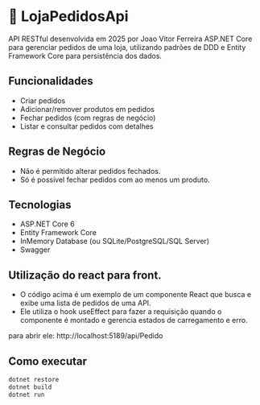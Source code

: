 # 🛒 LojaPedidosApi

API RESTful desenvolvida em 2025 por Joao Vitor Ferreira
 ASP.NET Core para gerenciar pedidos de uma loja, utilizando padrões de DDD e Entity Framework Core para persistência dos dados.

## Funcionalidades

- Criar pedidos
- Adicionar/remover produtos em pedidos
- Fechar pedidos (com regras de negócio)
- Listar e consultar pedidos com detalhes

## Regras de Negócio

- Não é permitido alterar pedidos fechados.
- Só é possível fechar pedidos com ao menos um produto.

## Tecnologias

- ASP.NET Core 6
- Entity Framework Core
- InMemory Database (ou SQLite/PostgreSQL/SQL Server)
- Swagger

## Utilização do react para front.
- O código acima é um exemplo de um componente React que busca e exibe uma lista de pedidos de uma API.
- Ele utiliza o hook useEffect para fazer a requisição quando o componente é montado e gerencia estados de carregamento e erro.

para abrir ele: http://localhost:5189/api/Pedido 

## Como executar

```bash
dotnet restore
dotnet build
dotnet run
